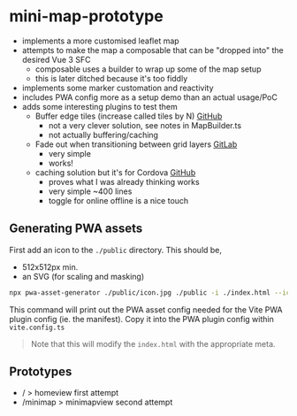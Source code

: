 # mini-map-prototype

- implements a more customised leaflet map
- attempts to make the map a composable that can be "dropped into" the desired Vue 3 SFC
  - composable uses a builder to wrap up some of the map setup
  - this is later ditched because it's too fiddly
- implements some marker customation and reactivity
- includes PWA config more as a setup demo than an actual usage/PoC
- adds some interesting plugins to test them
  - Buffer edge tiles (increase called tiles by N) [GitHub](https://github.com/TolonUK/Leaflet.EdgeBuffer)
    - not a very clever solution, see notes in MapBuilder.ts
    - not actually buffering/caching
  - Fade out when transitioning between grid layers [GitLab](https://gitlab.com/IvanSanchez/Leaflet.GridLayer.FadeOut)
    - very simple
    - works!
  - caching solution but it's for Cordova [GitHub](https://github.com/gregallensworth/L.TileLayer.Cordova)
    - proves what I was already thinking works
    - very simple ~400 lines
    - toggle for online offline is a nice touch

## Generating PWA assets

First add an icon to the `./public` directory. This should be,

- 512x512px min.
- an SVG (for scaling and masking)

```sh
npx pwa-asset-generator ./public/icon.jpg ./public -i ./index.html --icon-only --favicon
```

This command will print out the PWA asset config needed for the Vite PWA plugin config (ie. the manifest). Copy it into the PWA plugin config within
`vite.config.ts`

> Note that this will modify the `index.html` with the appropriate meta.

## Prototypes

- / > homeview first attempt
- /minimap > minimapview second attempt
